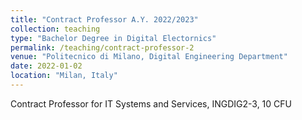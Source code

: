 ```yaml
---
title: "Contract Professor A.Y. 2022/2023"
collection: teaching
type: "Bachelor Degree in Digital Electornics"
permalink: /teaching/contract-professor-2
venue: "Politecnico di Milano, Digital Engineering Department"
date: 2022-01-02
location: "Milan, Italy"
---
```


Contract Professor for IT Systems and Services, INGDIG2-3, 10 CFU
